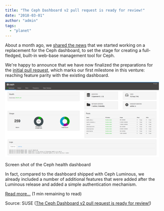 ```yaml
---
title: "The Ceph Dashboard v2 pull request is ready for review!"
date: "2018-03-01"
author: "admin"
tags: 
  - "planet"
---
```


About a month ago, we [shared the news](http://openattic.org/posts/ceph-manager-dashboard-v2/) that we started working on a replacement for the Ceph dashboard, to set the stage for creating a full-fledged, built-in web-base management tool for Ceph.

We're happy to announce that we have now finalized the preparations for the [initial pull request](https://github.com/ceph/ceph/pull/20103), which marks our first milestone in this venture: reaching feature parity with the existing dashboard.

![/galleries/ceph-dashboard-v2-screenshots-2018-02-23/dashboard-v2-health.png](images/dashboard-v2-health.png)

Screen shot of the Ceph health dashboard

In fact, compared to the dashboard shipped with Ceph Luminous, we already included a number of additional features that were added after the Luminous release and added a simple authentication mechanism.

[Read more…](http://openattic.org/posts/the-ceph-dashboard-v2-pull-request-is-ready-for-review/) (1 min remaining to read)

Source: SUSE ([The Ceph Dashboard v2 pull request is ready for review!](http://openattic.org/posts/the-ceph-dashboard-v2-pull-request-is-ready-for-review/))
